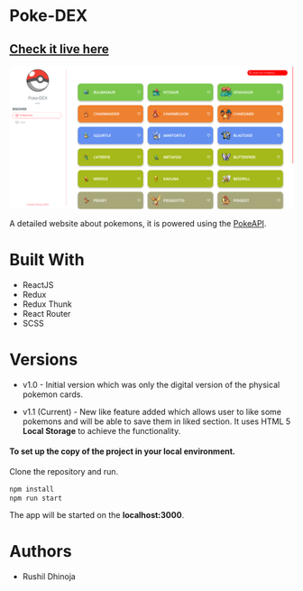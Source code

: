 # Poke-DEX

## [Check it live here](https://pdex.netlify.app 'Poke-DEX')

![Home page of the poke-dex](./src/img/live.png 'Poke-DEX')

A detailed website about pokemons, it is powered using the [PokeAPI](https://pokeapi.co/ 'PokeAPI').

# Built With

-   ReactJS
-   Redux
-   Redux Thunk
-   React Router
-   SCSS

# Versions

-   v1.0 - Initial version which was only the digital version of the physical pokemon cards.

-   v1.1 (Current) - New like feature added which allows user to like some pokemons and will be able to save them in liked section. It uses HTML 5 **Local Storage** to achieve the functionality.

#### To set up the copy of the project in your local environment.

Clone the repository and run.

    npm install
    npm run start

The app will be started on the **localhost:3000**.

# Authors

-   Rushil Dhinoja
